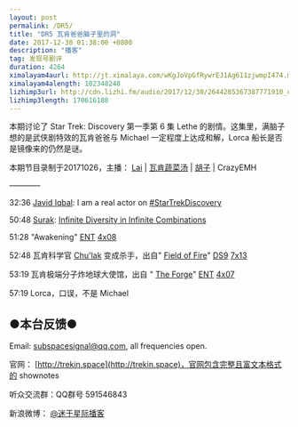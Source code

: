 ```yaml
---
layout: post
permalink: /DR5/
title: "DR5 瓦肯爸爸脑子里的洞"
date: 2017-12-30 01:38:00 +0800
description: "播客"
tag: 发现号剧评
duration: 4264
ximalayam4aurl: http://jt.ximalaya.com/wKgJoVpGfRywrEJ1Ag611zjwmpI474.m4a?channel=rss&amp;album_id=3135361&amp;track_id=64798900&amp;uid=6418191&amp;jt=http://audio.xmcdn.com/group37/M04/09/7E/wKgJoVpGfRywrEJ1Ag611zjwmpI474.m4a
ximalayam4alength: 102348248
lizhimp3url: http://cdn.lizhi.fm/audio/2017/12/30/2644285367387771910_ud.mp3
lizhimp3length: 170616180
---   
```


本期讨论了 Star Trek: Discovery 第一季第 6 集 Lethe 的剧情。这集里，满脑子想的是武侠剧特效的瓦肯爸爸与 Michael 一定程度上达成和解，Lorca 船长是否是镜像来的仍然是谜。

本期节目录制于20171026，主播： [Lai](http://weibo.com/daishengniao) \| [瓦肯蔬菜汤](http://weibo.com/u/5013547255) \| [胡子](https://weibo.com/p/1005051764117203) \| CrazyEMH

————

32:36 [Javid Iqbal](https://twitter.com/RealJavidIqbal): I am a real actor on [#StarTrekDiscovery](https://twitter.com/hashtag/StarTrekDiscovery?src=hash)

50:48 [Surak](http://memory-alpha.wikia.com/wiki/Surak): [Infinite Diversity in Infinite Combinations](http://memory-alpha.wikia.com/wiki/IDIC)

51:28 &quot;Awakening&quot; [ENT](http://memory-alpha.wikia.com/wiki/ENT) [4x08](http://memory-alpha.wikia.com/wiki/ENT_Season_4)

52:48 瓦肯科学官 [Chu&#39;lak](http://memory-alpha.wikia.com/wiki/Chu%27lak) 变成杀手，出自&quot; [Field of Fire](http://memory-alpha.wikia.com/wiki/Field_of_Fire_(episode))&quot; [DS9](http://memory-alpha.wikia.com/wiki/DS9) [7x13](http://memory-alpha.wikia.com/wiki/DS9_Season_7)

53:19 瓦肯极端分子炸地球大使馆，出自 &quot; [The Forge](http://memory-alpha.wikia.com/wiki/The_Forge_(episode))&quot; [ENT](http://memory-alpha.wikia.com/wiki/ENT) [4x07](http://memory-alpha.wikia.com/wiki/ENT_Season_4)

57:19 Lorca，口误，不是 Michael

## ●本台反馈●

Email: [subspacesignal@qq.com](mailto:subspacesignal@qq.com), all frequencies open.

官网： [http://trekin.space](http://trekin.space)，官网包含完整且富文本格式的 shownotes

听众交流群：QQ群号 591546843

新浪微博： [@迷于星际播客](http://weibo.com/lostinst)
